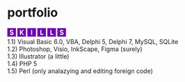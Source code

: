 # portfolio

<img src="/image/skills.png" width="135" height="20"><br>
1.1) Visual Basic 6.0, VBA, Delphi 5, Delphi 7, MySQL, SQLite<br>
1.2) Photoshop, Visio, InkScape, Figma (surely)<br>
1.3) Illustrator (a little)<br>
1.4) PHP 5<br>
1.5) Perl (only analazying and editing foreign code)
